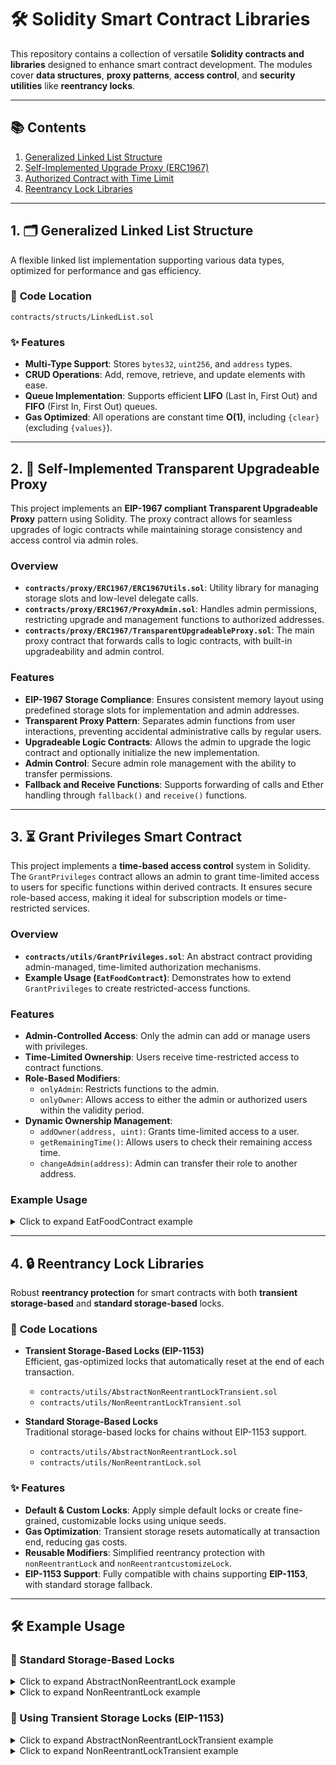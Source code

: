 # 🛠 Solidity Smart Contract Libraries

This repository contains a collection of versatile **Solidity contracts and libraries** designed to enhance smart contract development. The modules cover **data structures**, **proxy patterns**, **access control**, and **security utilities** like **reentrancy locks**.

---

## 📚 Contents

1. [Generalized Linked List Structure](#1-generalized-linked-list-structure)
2. [Self-Implemented Upgrade Proxy (ERC1967)](#2-self-implemented-upgrade-proxy-erc1967)
3. [Authorized Contract with Time Limit](#3-authorized-contract-with-time-limit)
4. [Reentrancy Lock Libraries](#4-reentrancy-lock-libraries)

---

## 1. 🗂 Generalized Linked List Structure

A flexible linked list implementation supporting various data types, optimized for performance and gas efficiency.

### 📄 **Code Location**  
`contracts/structs/LinkedList.sol`

### ✨ **Features**

- **Multi-Type Support**: Stores `bytes32`, `uint256`, and `address` types.
- **CRUD Operations**: Add, remove, retrieve, and update elements with ease.
- **Queue Implementation**: Supports efficient **LIFO** (Last In, First Out) and **FIFO** (First In, First Out) queues.
- **Gas Optimized**: All operations are constant time **O(1)**, including `{clear}` (excluding `{values}`).

---

## 2. 🔄 Self-Implemented Transparent Upgradeable Proxy

This project implements an **EIP-1967 compliant Transparent Upgradeable Proxy** pattern using Solidity. The proxy contract allows for seamless upgrades of logic contracts while maintaining storage consistency and access control via admin roles.

### Overview

- **`contracts/proxy/ERC1967/ERC1967Utils.sol`**: Utility library for managing storage slots and low-level delegate calls.
- **`contracts/proxy/ERC1967/ProxyAdmin.sol`**: Handles admin permissions, restricting upgrade and management functions to authorized addresses.
- **`contracts/proxy/ERC1967/TransparentUpgradeableProxy.sol`**: The main proxy contract that forwards calls to logic contracts, with built-in upgradeability and admin control.

### Features

- **EIP-1967 Storage Compliance**: Ensures consistent memory layout using predefined storage slots for implementation and admin addresses.
- **Transparent Proxy Pattern**: Separates admin functions from user interactions, preventing accidental administrative calls by regular users.
- **Upgradeable Logic Contracts**: Allows the admin to upgrade the logic contract and optionally initialize the new implementation.
- **Admin Control**: Secure admin role management with the ability to transfer permissions.
- **Fallback and Receive Functions**: Supports forwarding of calls and Ether handling through `fallback()` and `receive()` functions.

---

## 3. ⏳ Grant Privileges Smart Contract

This project implements a **time-based access control** system in Solidity. The `GrantPrivileges` contract allows an admin to grant time-limited access to users for specific functions within derived contracts. It ensures secure role-based access, making it ideal for subscription models or time-restricted services.

### Overview

- **`contracts/utils/GrantPrivileges.sol`**: An abstract contract providing admin-managed, time-limited authorization mechanisms.
- **Example Usage (`EatFoodContract`)**: Demonstrates how to extend `GrantPrivileges` to create restricted-access functions.

### Features

- **Admin-Controlled Access**: Only the admin can add or manage users with privileges.
- **Time-Limited Ownership**: Users receive time-restricted access to contract functions.
- **Role-Based Modifiers**: 
  - `onlyAdmin`: Restricts functions to the admin.
  - `onlyOwner`: Allows access to either the admin or authorized users within the validity period.
- **Dynamic Ownership Management**:
  - `addOwner(address, uint)`: Grants time-limited access to a user.
  - `getRemainingTime()`: Allows users to check their remaining access time.
  - `changeAdmin(address)`: Admin can transfer their role to another address.

### Example Usage

<details>
  <summary>Click to expand EatFoodContract example</summary>

```solidity
// SPDX-License-Identifier: MIT
pragma solidity ^0.8.21;
import "contracts/utils/GrantPrivileges.sol";

// Business contract extending GrantPrivileges for role-based access control
contract EatFoodContract is GrantPrivileges {
    // Function restricted to admin or authorized users within the time limit
    function eatFood(string calldata str) external view onlyOwner returns (bytes32) {
        return keccak256(abi.encode(str));
    }
}
```
</details>

---

## 4. 🔒 Reentrancy Lock Libraries

Robust **reentrancy protection** for smart contracts with both **transient storage-based** and **standard storage-based** locks.

### 📄 **Code Locations**

- **Transient Storage-Based Locks (EIP-1153)**  
  Efficient, gas-optimized locks that automatically reset at the end of each transaction.
  - `contracts/utils/AbstractNonReentrantLockTransient.sol`
  - `contracts/utils/NonReentrantLockTransient.sol`

- **Standard Storage-Based Locks**  
  Traditional storage-based locks for chains without EIP-1153 support.
  - `contracts/utils/AbstractNonReentrantLock.sol`
  - `contracts/utils/NonReentrantLock.sol`

### ✨ **Features**

- **Default & Custom Locks**: Apply simple default locks or create fine-grained, customizable locks using unique seeds.
- **Gas Optimization**: Transient storage resets automatically at transaction end, reducing gas costs.
- **Reusable Modifiers**: Simplified reentrancy protection with `nonReentrantLock` and `nonReentrantcustomizeLock`.
- **EIP-1153 Support**: Fully compatible with chains supporting **EIP-1153**, with standard storage fallback.

---

## 🛠 Example Usage

### 🔄 Standard Storage-Based Locks

<details>
  <summary>Click to expand AbstractNonReentrantLock example</summary>

```solidity
import "contracts/utils/AbstractNonReentrantLock.sol";

contract MyContract is AbstractNonReentrantLock {
    uint256 private _balance;

    // Default transient lock
    function deposit() external nonReentrantLock {
        _balance += 1;
    }

    // Custom transient lock with unique seed
    function withdraw() external nonReentrantcustomizeLock("withdraw.lock") {
        require(_balance > 0, "Insufficient balance");
        _balance -= 1;
    }
}
```
</details>

<details>
  <summary>Click to expand NonReentrantLock example</summary>

```solidity
import "contracts/utils/NonReentrantLock.sol";

contract MyContract {
    using NonReentrantLock for *;
    uint256 private _balance;

    // Default transient lock
    function deposit() external {
        NonReentrantLock.NonReentrantLock memory lock = NonReentrantLock.getLock();
        lock.lock();
        _balance += 1;
        lock.unlock();
        // do some thing else
    }

    // Custom transient lock with unique seed
    function withdraw() external nonReentrantcustomizeLock("withdraw.lock") {
        require(_balance > 0, "Insufficient balance");
        NonReentrantLock.NonReentrantLock memory lock = NonReentrantLock.getLock("withdraw.lock");
        lock.lock();
        _balance -= 1;
        lock.unlock();
        // do some thing else
    }
}
```
</details>

### 🔄 Using Transient Storage Locks (EIP-1153)

<details>
  <summary>Click to expand AbstractNonReentrantLockTransient example</summary>

```solidity
import "contracts/utils/AbstractNonReentrantLockTransient.sol";

contract MyContract is AbstractNonReentrantLockTransient {
    uint256 private _balance;

    // Default transient lock
    function deposit() external nonReentrantLock {
        _balance += 1;
    }

    // Custom transient lock with unique seed
    function withdraw() external nonReentrantcustomizeLock("withdraw.lock") {
        require(_balance > 0, "Insufficient balance");
        _balance -= 1;
    }
}
```
</details>

<details>
  <summary>Click to expand NonReentrantLockTransient example</summary>

```solidity
import "contracts/utils/NonReentrantLockTransient.sol";

contract MyContract {
    using NonReentrantLockTransient for *;
    uint256 private _balance;

    // Default transient lock
    function deposit() external {
        NonReentrantLockTransient.NonReentrantLock memory lock = NonReentrantLockTransient.getLock();
        lock.lock();
        _balance += 1;
        lock.unlock();
    }

    // Custom transient lock with unique seed
    function withdraw() external nonReentrantcustomizeLock("withdraw.lock") {
        require(_balance > 0, "Insufficient balance");
        NonReentrantLockTransient.NonReentrantLock memory lock = NonReentrantLockTransient.getLock("withdraw.lock");
        lock.lock();
        _balance -= 1;
        lock.unlock();
    }
}
```
</details>
